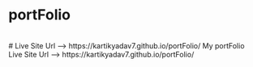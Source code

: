 # portFolio 
<br>
# Live Site Url --> https://kartikyadav7.github.io/portFolio/
My portFolio
<br>
Live Site Url --> https://kartikyadav7.github.io/portFolio/
